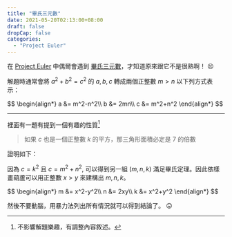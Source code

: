 ```yaml
---
title: "畢氏三元數"
date: 2021-05-20T02:13:00+08:00
draft: false
dropCap: false
categories:
  - "Project Euler"
---
```


在 [Project Euler](https://projecteuler.net/) 中偶爾會遇到 [畢氏三元數](https://en.wikipedia.org/wiki/Pythagorean_triple)，才知道原來跟它不是很熟啊！ 😣

<!--more-->

解題時通常會將 $a^2+b^2=c^2$ 的 $a,b,c$ 轉成兩個正整數 $m>n$ 以下列方式表示：

<div>
$$
\begin{align*}
a &= m^2-n^2\\
b &= 2mn\\
c &= m^2+n^2
\end{align*}
$$
</div>

---

裡面有一題有提到一個有趣的性質[^1]

> 如果 $c$ 也是一個正整數 $k$ 的平方，那三角形面積必定是 7 的倍數

證明如下：

因為 $c=k^2$ 且 $c=m^2+n^2$, 可以得到另一組 $(m,n,k)$ 滿足畢氏定理。因此依樣畫葫蘆可以用正整數 $x>y$ 來建構出 $m, n, k$。

<div>
$$
\begin{align*}
m &= x^2-y^2\\
n &= 2xy\\
k &= x^2+y^2
\end{align*}
$$
</div>

然後不要動腦，用暴力法列出所有情況就可以得到結論了。 😛

[^1]: 不影響解題樂趣，有調整內容敘述。
